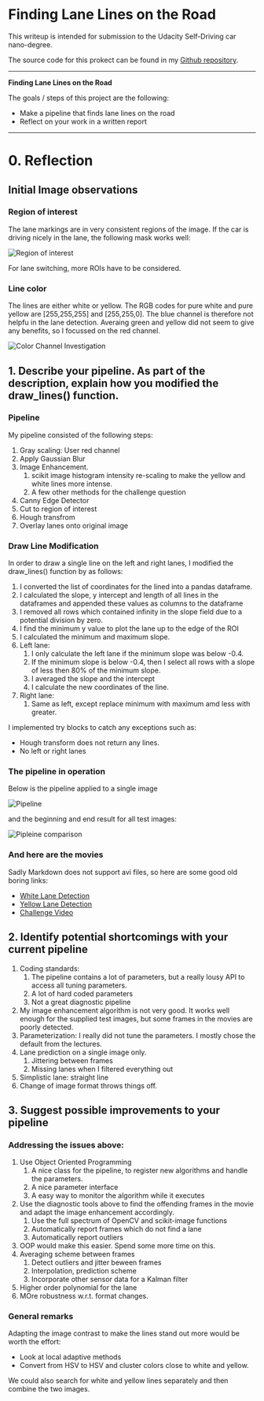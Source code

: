 # **Finding Lane Lines on the Road**

This writeup is intended for submission to the Udacity Self-Driving car nano-degree.

The source code for this prokect can be found in my [Github repository](https://github.com/putza/CarND-LaneLines-P1).

---

**Finding Lane Lines on the Road**

The goals / steps of this project are the following:
* Make a pipeline that finds lane lines on the road
* Reflect on your work in a written report


[//]: # (Image References)

[fig_roi]: ./examples/fig_roi.png
[fig_colors]: ./examples/fig_colors.png
[fig_pipeline_full]: ./examples/fig_pipeline_full.png
[fig_pipeline_comp]: ./examples/fig_pipeline_comp.png

---

# 0. Reflection

## Initial Image observations

### Region of interest

The lane markings are in very consistent regions of the image. If the car is driving nicely in the lane, the following mask works well:

![Region of interest][fig_roi]

For lane switching, more ROIs have to be considered.

### Line color

The lines are either white or yellow. The RGB codes for pure white and pure yellow are [255,255,255] and [255,255,0]. The blue channel is therefore not helpfu in the lane detection. Averaing green and yellow did not seem to give any benefits, so I focussed on the red channel.

![Color Channel Investigation][fig_colors]

## 1. Describe your pipeline. As part of the description, explain how you modified the draw_lines() function.

### Pipeline

My pipeline consisted of the following steps:

1. Gray scaling: User red channel
1. Apply Gaussian Blur
1. Image Enhancement.
    1. scikit image histogram intensity re-scaling to make the yellow and    white lines more intense.
    1. A few other methods for the challenge question
1. Canny Edge Detector
1. Cut to region of interest
1. Hough transfrom
1. Overlay lanes onto original image


### Draw Line Modification

In order to draw a single line on the left and right lanes, I modified the draw_lines() function by as follows:

1. I converted the list of coordinates for the lined into a pandas dataframe.
2. I calculated the slope, y intercept and length of all lines in the dataframes and appended these values as columns to the dataframe
3. I removed all rows which contained infinity in the slope field due to a potential division by zero.
4. I find the minimum y value to plot the lane up to the edge of the ROI
5. I calculated the minimum and maximum slope.
6. Left lane:
    1. I only calculate the left lane if the minimum slope was below -0.4.
    2. If the minimum slope is below -0.4, then I select all rows with a slope of less then 80% of the minimum slope.
    3. I averaged the slope and the intercept
    4. I calculate the new coordinates of the line.
7. Right lane:
    1. Same as left, except replace minimum with maximum amd less with greater.

I implemented try blocks to catch any exceptions such as:

* Hough transform does not return any lines.
* No left or right lanes


### The pipeline in operation

Below is the pipeline applied to a single image

![Pipeline][fig_pipeline_full]

and the beginning and end result for all test images:

![Pipleine comparison][fig_pipeline_comp]

### And here are the movies

Sadly Markdown does not support avi files, so here are some good old boring links:

* [White Lane Detection](solidWhiteRight.mp4)
* [Yellow Lane Detection](solidYellowLeft.mp4)
* [Challenge Video](challenge.mp4)


## 2. Identify potential shortcomings with your current pipeline


1. Coding standards:
    1. The pipeline contains a lot of parameters, but a really lousy API to access all tuning parameters.
    2. A lot of hard coded parameters
    3. Not a great diagnostic pipeline
2. My image enhancement algorithm is not very good. It works well enough for the supplied test images, but some frames in the movies are poorly detected.
3. Parameterization: I really did not tune the parameters. I mostly chose the default from the lectures.
4. Lane prediction on a single image only.
    1. Jittering between frames
    2. Missing lanes when I filtered everything out
5. Simplistic lane: straight line
6. Change of image format throws things off.



## 3. Suggest possible improvements to your pipeline

### Addressing the issues above:

1. Use Object Oriented Programming
    1. A nice class for the pipeline, to register new algorithms and handle the parameters.
    2. A nice parameter interface
    3. A easy way to monitor the algorithm while it executes
2. Use the diagnostic tools above to find the offending frames in the movie and adapt the image enhancement accordingly.
    1. Use the full spectrum of OpenCV and scikit-image functions
    2. Automatically report frames which do not find a lane
    3. Automatically report outliers
3. OOP would make this easier. Spend some more time on this.
4. Averaging scheme between frames
    1. Detect outliers and jitter beween frames
    2. Interpolation, prediction scheme
    3. Incorporate other sensor data for a Kalman filter
5. Higher order polynomial for the lane
6. MOre robustness w.r.t. format changes.


### General remarks

Adapting the image contrast to make the lines stand out more would be worth the effort:

* Look at local adaptive methods
* Convert from HSV to HSV and cluster colors close to white and yellow.

We could also search for white and yellow lines separately and then combine the two images.